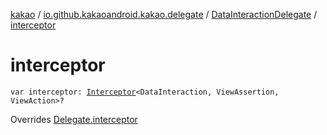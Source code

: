 [kakao](../../index.md) / [io.github.kakaoandroid.kakao.delegate](../index.md) / [DataInteractionDelegate](index.md) / [interceptor](./interceptor.md)

# interceptor

`var interceptor: `[`Interceptor`](../../io.github.kakaoandroid.kakao.intercept/-interceptor/index.md)`<DataInteraction, ViewAssertion, ViewAction>?`

Overrides [Delegate.interceptor](../-delegate/interceptor.md)

